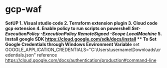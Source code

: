 # gcp-waf
**SetUP
	1. Visual studio code
	2. Terraform extension plugin
	3. Cloud code gcp extension
	4. Enable policy to run scripts on powershell
	_Set-ExecutionPolicy -ExecutionPolicy RemoteSigned -Scope LocalMachine_
    5. Install google SDK https://cloud.google.com/sdk/docs/install
** To Set Google Credentials through Windows Environment Variable**
set GOOGLE_APPLICATION_CREDENTIALS="C:\Users\username\Downloads\credentials.json"
reference https://cloud.google.com/docs/authentication/production#command-line
